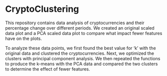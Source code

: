 # CryptoClustering


This repository contains data analysis of cryptocurrencies and their percentage change over different periods. We created an original scaled data plot and a PCA scaled data plot to compare what impact fewer features have on the plots.

To analyze these data points, we first found the best value for ‘k’ with the original data and clustered the cryptocurrencies. Next, we optimized the clusters with principal component analysis. We then repeated the functions to produce the k-means with the PCA data and compared the two clusters to determine the effect of fewer features. 
